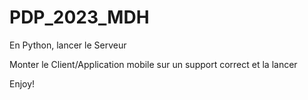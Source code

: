 # PDP_2023_MDH

En Python, lancer le Serveur

Monter le Client/Application mobile sur un support correct et la lancer

Enjoy!
